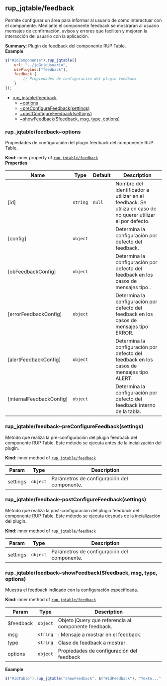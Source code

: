 <a name="module_rup_jqtable/feedback"></a>

## rup\_jqtable/feedback
Permite configurar un área para informar al usuario de cómo interactuar con el componente. Mediante el componente feedback se mostraran al usuario mensajes de confirmación, avisos y errores que faciliten y mejoren la interacción del usuario con la aplicación.

**Summary**: Plugin de feedback del componente RUP Table.  
**Example**  
```js
$("#idComponente").rup_jqtable({	url: "../jqGridUsuario",	usePlugins:["feedback"],	feedback:{		// Propiedades de configuración del plugin feedback	}});
```

* [rup_jqtable/feedback](#module_rup_jqtable/feedback)
    * [~options](#module_rup_jqtable/feedback..options)
    * [~preConfigureFeedback(settings)](#module_rup_jqtable/feedback..preConfigureFeedback)
    * [~postConfigureFeedback(settings)](#module_rup_jqtable/feedback..postConfigureFeedback)
    * [~showFeedback($feedback, msg, type, options)](#module_rup_jqtable/feedback..showFeedback)

<a name="module_rup_jqtable/feedback..options"></a>

### rup_jqtable/feedback~options
Propiedades de configuración del plugin feedback del componente RUP Table.

**Kind**: inner property of [<code>rup\_jqtable/feedback</code>](#module_rup_jqtable/feedback)  
**Properties**

| Name | Type | Default | Description |
| --- | --- | --- | --- |
| [id] | <code>string</code> | <code>null</code> | Nombre del identificador a utilizar en el feedback. Se utiliza en caso de no querer utilizar el por defecto. |
| [config] | <code>object</code> |  | Determina la configuración por defecto del feedback. |
| [okFeedbackConfig] | <code>object</code> |  | Determina la configuración por defecto del feedback en los casos de mensajes tipo . |
| [errorFeedbackConfig] | <code>object</code> |  | Determina la configuración por defecto del feedback en los casos de mensajes tipo ERROR. |
| [alertFeedbackConfig] | <code>object</code> |  | Determina la configuración por defecto del feedback en los casos de mensajes tipo ALERT. |
| [internalFeedbackConfig] | <code>object</code> |  | Determina la configuración por defecto del feedback interno de la tabla. |

<a name="module_rup_jqtable/feedback..preConfigureFeedback"></a>

### rup_jqtable/feedback~preConfigureFeedback(settings)
Metodo que realiza la pre-configuración del plugin feedback del componente RUP Table.Este método se ejecuta antes de la incialización del plugin.

**Kind**: inner method of [<code>rup\_jqtable/feedback</code>](#module_rup_jqtable/feedback)  

| Param | Type | Description |
| --- | --- | --- |
| settings | <code>object</code> | Parámetros de configuración del componente. |

<a name="module_rup_jqtable/feedback..postConfigureFeedback"></a>

### rup_jqtable/feedback~postConfigureFeedback(settings)
Metodo que realiza la post-configuración del plugin feedback del componente RUP Table.Este método se ejecuta después de la incialización del plugin.

**Kind**: inner method of [<code>rup\_jqtable/feedback</code>](#module_rup_jqtable/feedback)  

| Param | Type | Description |
| --- | --- | --- |
| settings | <code>object</code> | Parámetros de configuración del componente. |

<a name="module_rup_jqtable/feedback..showFeedback"></a>

### rup_jqtable/feedback~showFeedback($feedback, msg, type, options)
Muestra el feedback indicado con la configuración especificada.

**Kind**: inner method of [<code>rup\_jqtable/feedback</code>](#module_rup_jqtable/feedback)  

| Param | Type | Description |
| --- | --- | --- |
| $feedback | <code>object</code> | Objeto jQuery que referencia al componente feedback. |
| msg | <code>string</code> | : Mensaje a mostrar en el feedback. |
| type | <code>string</code> | Clase de feedback a mostrar. |
| options | <code>object</code> | Propiedades de configuración del feedback |

**Example**  
```js
$("#idTable").rup_jqtable("showFeedback", $("#idFeedback"), "Texto...", "ok"), {};
```
